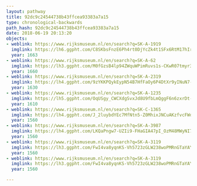 ```yaml
---
layout: pathway
title: 92dc9c24544738b43ffcea93383a7a15
type: chronological-backwards
path_hash: 92dc9c24544738b43ffcea93383a7a15
date: 2018-06-19 20:13:20
objects:
- weblink: https://www.rijksmuseum.nl/en/search?q=SK-A-1919
  imglink: https://lh6.ggpht.com/C8SKbsFnzE6Ph4rt0DjYcZk4t1SFx6RtM17hIrc9NBSD0HFCNe3PEFkMChXGpsND6dAHa4UrFmgsWdwPli0yjuTzoTnf=s200
  year: 1663
- weblink: https://www.rijksmuseum.nl/en/search?q=SK-A-62
  imglink: https://lh3.ggpht.com/M0fGzsB4lp94ZWquWPimRuvs1s-CKwR07tmyr3eEtfjY2jM9dbDttok39kJVOS7JHeHq9XgbQEsdHB9aQjz6AmCf9I7C=s200
  year: 1660
- weblink: https://www.rijksmuseum.nl/en/search?q=SK-A-2319
  imglink: https://lh4.ggpht.com/9zYKKPQykEypN54B7HfFaOy6P4DtXr9yINuN7-NyfPOiT13yCYvD_U0B08AfFPDNHkh-RgOawRqKV_W0vDMCPKAWLbHm=s200
  year: 1630
- weblink: https://www.rijksmuseum.nl/en/search?q=SK-A-1235
  imglink: https://lh5.ggpht.com/OqUSgy_CWCXdgSvxJd8U9fbLmQggF6n6zxrDt-NPvEmDg9SU6Wf1dXdvdwDLLcjPG8UI2cOZ-B_IVK06wVhxjzOUQ5o=s200
  year: 1610
- weblink: https://www.rijksmuseum.nl/en/search?q=SK-C-1365
  imglink: https://lh4.ggpht.com/J_2luybdYEc7MfNtn5-Z0MhixJNCuAKzfvcFWdk8r0OTmR94llu0eMMYdvlMubhOdYThw_NWaIo_c5qmGsKLgH9D4w=s200
  year: 1560
- weblink: https://www.rijksmuseum.nl/en/search?q=SK-A-3987
  imglink: https://lh4.ggpht.com/LKQaPngw7-UZIi9-FHaGIA47pI_OzM48MWyNI7PBIQTYgX8Y-kOErhW4pHlYch4yHbnUAkiAkf4hGxgukCz_vrjcJDyA=s200
  year: 1560
- weblink: https://www.rijksmuseum.nl/en/search?q=SK-A-3119
  imglink: https://lh3.ggpht.com/FwI4va8yqnKS-Vh5723zGLW238woPMRnGTaYAYbma5OLFtFAmwwNtX4fwdeUYXccHf92fg2pGkynAakpexxZX_HBfjt5=s200
  year: 1560
- weblink: https://www.rijksmuseum.nl/en/search?q=SK-A-3119
  imglink: https://lh3.ggpht.com/FwI4va8yqnKS-Vh5723zGLW238woPMRnGTaYAYbma5OLFtFAmwwNtX4fwdeUYXccHf92fg2pGkynAakpexxZX_HBfjt5=s200
  year: 1560

---
```

